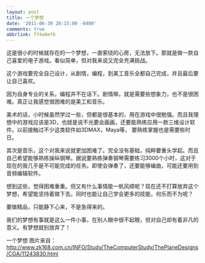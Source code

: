 ```yaml
---
layout: post
title: 一个梦想
date: '2011-06-30 20:15:00 -0400'
comments: true
abbrlink: ff4a0ef6
---
```

这是很小的时候就存在的一个梦想，一直萦绕的心房，无法放下。那就是做一款自己喜爱的电子游戏。看似简单，但对我来说又完全充满挑战。

这个游戏要完全自己设计，从剧情，编程，到美工音乐全都自己完成，并且最后要让自己喜欢。

因为自身专业的关系，编程并不在话下。剧情嘛，就是需要些想象力，也不是很困难。真正让我感觉很困难的是美工和音乐。

美术的话，小时候虽然学过一些，但都是很基本的，用在游戏中很勉强。而且我理想中的游戏应该是3D，也就是说不光要会画画，还要能熟练应用一款三维设计软件。以前接触过不少这类软件如3DMAX，Maya等， 要熟练掌握也是需要些时日。

其次是音乐，这个对我来说就更加困难了。完全没有基础，纯粹要重头学起。而且自己希望能够熟练操纵钢琴。据说要熟练弹奏钢琴需要练习3000个小时，这对于现在的我几乎是不可能完成的任务。即使会弹奏了，还要能够编曲，可能还要用到音频编辑软件。

想到这些，觉得困难重重。但又有什么事情能一帆风顺呢？现在还不打算放弃这个梦想，希望能坚持着做下去。同时也能让自己学会更多的技能，何乐而不为呢？

要做精品，只能静下心来，不是急得来的。

我们的梦想有事就是这么一件小事，在别人眼中很不起眼，但对自己却有着非凡的意义。有梦想就别放弃了！

一个梦想
图片来自：http://www.zk168.com.cn/INFO/Study/TheComputerStudy/ThePlaneDesigns/CGA/11243830.html
